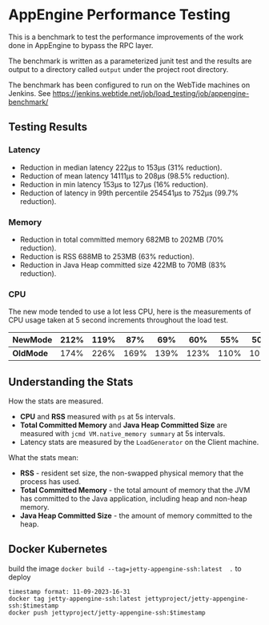 # AppEngine Performance Testing

This is a benchmark to test the performance improvements of the work done in AppEngine to bypass the RPC layer.

The benchmark is written as a parameterized junit test and the results are output to a directory called `output` under the project root directory.

The benchmark has been configured to run on the WebTide machines on Jenkins.
See https://jenkins.webtide.net/job/load_testing/job/appengine-benchmark/

## Testing Results

### Latency
- Reduction in median latency 222µs to 153µs (31% reduction).
- Reduction of mean latency 14111µs to 208µs (98.5% reduction).
- Reduction in min latency 153µs to 127µs (16% reduction).
- Reduction of latency in 99th percentile 254541µs to 752µs (99.7% reduction).

### Memory
- Reduction in total committed memory 682MB to 202MB (70% reduction).
- Reduction is RSS 688MB to 253MB (63% reduction).
- Reduction in Java Heap committed size 422MB to 70MB (83% reduction).

### CPU
The new mode tended to use a lot less CPU, here is the measurements of CPU usage taken at 5 second increments throughout the load test.

| **NewMode** | 212% | 119% | 87% | 69% | 60% | 55% | 50% | 47% | 45% | 43%  | 41%  |
|---------|------|------|------|------|------|------|------|------|------|-------|-------|
| **OldMode** | 174% | 226% | 169% | 139% | 123% | 110% | 101% | 92% | 86% | 82%  | 79%  |

## Understanding the Stats

How the stats are measured.
 - **CPU** and **RSS** measured with `ps` at 5s intervals.
 - **Total Committed Memory** and **Java Heap Committed Size** are measured with `jcmd VM.native_memory summary` at 5s intervals.
 - Latency stats are measured by the `LoadGenerator` on the Client machine.

What the stats mean:
 - **RSS** - resident set size, the non-swapped physical memory that the process has used.
 - **Total Committed Memory** - the total amount of memory that the JVM has committed to the Java application, including heap and non-heap memory.
 - **Java Heap Committed Size** - the amount of memory committed to the heap.

## Docker Kubernetes
build the image
`docker build --tag=jetty-appengine-ssh:latest  .`
to deploy
```
timestamp format: 11-09-2023-16-31
docker tag jetty-appengine-ssh:latest jettyproject/jetty-appengine-ssh:$timestamp
docker push jettyproject/jetty-appengine-ssh:$timestamp
```

